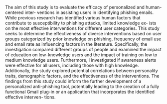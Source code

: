 The aim of this study is to evaluate the efficacy of personalized and human-centered inter-
ventions in assisting users in identifying phishing emails. While previous research has identified
various human factors that contribute to susceptibility to phishing attacks, limited knowledge ex-
ists on the most effective interventions for different user categories. This study seeks to determine
the effectiveness of diverse interventions based on user groups categorized by prior knowledge on
phishing, frequency of email use and email rate as influencing factors in the literature. Specifically,
the investigation compared different groups of people and examined the impact of education on
low-knowledge users and the impact of training on low to medium knowledge users. Furthermore,
I investigated if awareness alerts were effective for all users, including those with high knowledge.
Additionally, the study explored potential correlations between personality traits, demographic
factors, and the effectiveness of the interventions. The findings from this study could inform the
further development of a personalized anti-phishing tool, potentially leading to the creation of a
fully functional Gmail plug-in or an application that incorporates the identified effective interven-
tions.
